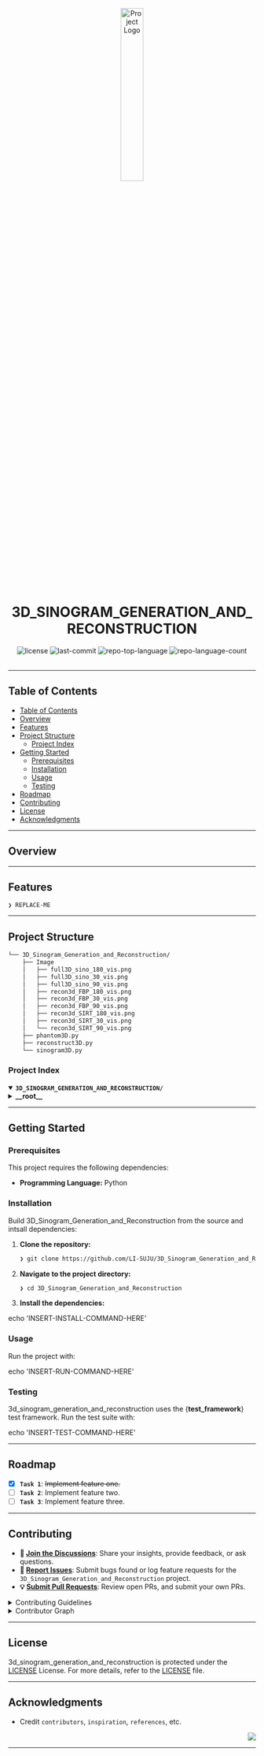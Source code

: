 <div id="top">

<!-- HEADER STYLE: CLASSIC -->
<div align="center">

<img src="readmeai/assets/logos/purple.svg" width="30%" style="position: relative; top: 0; right: 0;" alt="Project Logo"/>

# 3D_SINOGRAM_GENERATION_AND_RECONSTRUCTION

<em></em>

<!-- BADGES -->
<img src="https://img.shields.io/github/license/LI-SUJU/3D_Sinogram_Generation_and_Reconstruction?style=default&logo=opensourceinitiative&logoColor=white&color=0080ff" alt="license">
<img src="https://img.shields.io/github/last-commit/LI-SUJU/3D_Sinogram_Generation_and_Reconstruction?style=default&logo=git&logoColor=white&color=0080ff" alt="last-commit">
<img src="https://img.shields.io/github/languages/top/LI-SUJU/3D_Sinogram_Generation_and_Reconstruction?style=default&color=0080ff" alt="repo-top-language">
<img src="https://img.shields.io/github/languages/count/LI-SUJU/3D_Sinogram_Generation_and_Reconstruction?style=default&color=0080ff" alt="repo-language-count">

<!-- default option, no dependency badges. -->


<!-- default option, no dependency badges. -->

</div>
<br>

---

## Table of Contents

- [Table of Contents](#table-of-contents)
- [Overview](#overview)
- [Features](#features)
- [Project Structure](#project-structure)
    - [Project Index](#project-index)
- [Getting Started](#getting-started)
    - [Prerequisites](#prerequisites)
    - [Installation](#installation)
    - [Usage](#usage)
    - [Testing](#testing)
- [Roadmap](#roadmap)
- [Contributing](#contributing)
- [License](#license)
- [Acknowledgments](#acknowledgments)

---

## Overview



---

## Features

<code>❯ REPLACE-ME</code>

---

## Project Structure

```sh
└── 3D_Sinogram_Generation_and_Reconstruction/
    ├── Image
    │   ├── full3D_sino_180_vis.png
    │   ├── full3D_sino_30_vis.png
    │   ├── full3D_sino_90_vis.png
    │   ├── recon3d_FBP_180_vis.png
    │   ├── recon3d_FBP_30_vis.png
    │   ├── recon3d_FBP_90_vis.png
    │   ├── recon3d_SIRT_180_vis.png
    │   ├── recon3d_SIRT_30_vis.png
    │   └── recon3d_SIRT_90_vis.png
    ├── phantom3D.py
    ├── reconstruct3D.py
    └── sinogram3D.py
```

### Project Index

<details open>
	<summary><b><code>3D_SINOGRAM_GENERATION_AND_RECONSTRUCTION/</code></b></summary>
	<!-- __root__ Submodule -->
	<details>
		<summary><b>__root__</b></summary>
		<blockquote>
			<div class='directory-path' style='padding: 8px 0; color: #666;'>
				<code><b>⦿ __root__</b></code>
			<table style='width: 100%; border-collapse: collapse;'>
			<thead>
				<tr style='background-color: #f8f9fa;'>
					<th style='width: 30%; text-align: left; padding: 8px;'>File Name</th>
					<th style='text-align: left; padding: 8px;'>Summary</th>
				</tr>
			</thead>
				<tr style='border-bottom: 1px solid #eee;'>
					<td style='padding: 8px;'><b><a href='https://github.com/LI-SUJU/3D_Sinogram_Generation_and_Reconstruction/blob/master/reconstruct3D.py'>reconstruct3D.py</a></b></td>
					<td style='padding: 8px;'>Code>❯ REPLACE-ME</code></td>
				</tr>
				<tr style='border-bottom: 1px solid #eee;'>
					<td style='padding: 8px;'><b><a href='https://github.com/LI-SUJU/3D_Sinogram_Generation_and_Reconstruction/blob/master/sinogram3D.py'>sinogram3D.py</a></b></td>
					<td style='padding: 8px;'>Code>❯ REPLACE-ME</code></td>
				</tr>
				<tr style='border-bottom: 1px solid #eee;'>
					<td style='padding: 8px;'><b><a href='https://github.com/LI-SUJU/3D_Sinogram_Generation_and_Reconstruction/blob/master/phantom3D.py'>phantom3D.py</a></b></td>
					<td style='padding: 8px;'>Code>❯ REPLACE-ME</code></td>
				</tr>
			</table>
		</blockquote>
	</details>
</details>

---

## Getting Started

### Prerequisites

This project requires the following dependencies:

- **Programming Language:** Python

### Installation

Build 3D_Sinogram_Generation_and_Reconstruction from the source and intsall dependencies:

1. **Clone the repository:**

    ```sh
    ❯ git clone https://github.com/LI-SUJU/3D_Sinogram_Generation_and_Reconstruction
    ```

2. **Navigate to the project directory:**

    ```sh
    ❯ cd 3D_Sinogram_Generation_and_Reconstruction
    ```

3. **Install the dependencies:**

echo 'INSERT-INSTALL-COMMAND-HERE'

### Usage

Run the project with:

echo 'INSERT-RUN-COMMAND-HERE'

### Testing

3d_sinogram_generation_and_reconstruction uses the {__test_framework__} test framework. Run the test suite with:

echo 'INSERT-TEST-COMMAND-HERE'

---

## Roadmap

- [X] **`Task 1`**: <strike>Implement feature one.</strike>
- [ ] **`Task 2`**: Implement feature two.
- [ ] **`Task 3`**: Implement feature three.

---

## Contributing

- **💬 [Join the Discussions](https://github.com/LI-SUJU/3D_Sinogram_Generation_and_Reconstruction/discussions)**: Share your insights, provide feedback, or ask questions.
- **🐛 [Report Issues](https://github.com/LI-SUJU/3D_Sinogram_Generation_and_Reconstruction/issues)**: Submit bugs found or log feature requests for the `3D_Sinogram_Generation_and_Reconstruction` project.
- **💡 [Submit Pull Requests](https://github.com/LI-SUJU/3D_Sinogram_Generation_and_Reconstruction/blob/main/CONTRIBUTING.md)**: Review open PRs, and submit your own PRs.

<details closed>
<summary>Contributing Guidelines</summary>

1. **Fork the Repository**: Start by forking the project repository to your github account.
2. **Clone Locally**: Clone the forked repository to your local machine using a git client.
   ```sh
   git clone https://github.com/LI-SUJU/3D_Sinogram_Generation_and_Reconstruction
   ```
3. **Create a New Branch**: Always work on a new branch, giving it a descriptive name.
   ```sh
   git checkout -b new-feature-x
   ```
4. **Make Your Changes**: Develop and test your changes locally.
5. **Commit Your Changes**: Commit with a clear message describing your updates.
   ```sh
   git commit -m 'Implemented new feature x.'
   ```
6. **Push to github**: Push the changes to your forked repository.
   ```sh
   git push origin new-feature-x
   ```
7. **Submit a Pull Request**: Create a PR against the original project repository. Clearly describe the changes and their motivations.
8. **Review**: Once your PR is reviewed and approved, it will be merged into the main branch. Congratulations on your contribution!
</details>

<details closed>
<summary>Contributor Graph</summary>
<br>
<p align="left">
   <a href="https://github.com{/LI-SUJU/3D_Sinogram_Generation_and_Reconstruction/}graphs/contributors">
      <img src="https://contrib.rocks/image?repo=LI-SUJU/3D_Sinogram_Generation_and_Reconstruction">
   </a>
</p>
</details>

---

## License

3d_sinogram_generation_and_reconstruction is protected under the [LICENSE](https://choosealicense.com/licenses) License. For more details, refer to the [LICENSE](https://choosealicense.com/licenses/) file.

---

## Acknowledgments

- Credit `contributors`, `inspiration`, `references`, etc.

<div align="right">

[![][back-to-top]](#top)

</div>


[back-to-top]: https://img.shields.io/badge/-BACK_TO_TOP-151515?style=flat-square


---
